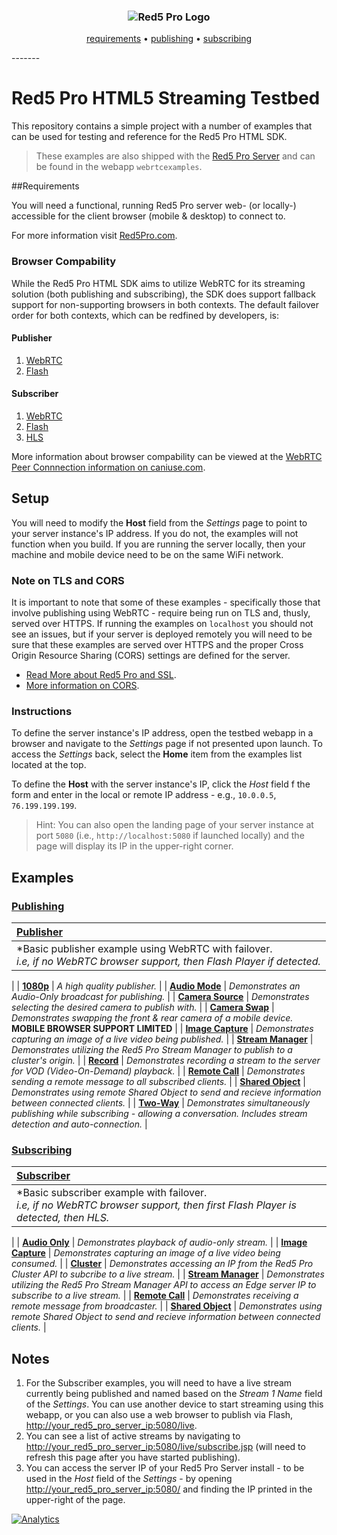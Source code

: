 <h3 align="center">
  <img src="assets/red5pro_logo.png" alt="Red5 Pro Logo" />
</h3>
<p align="center">
  <a href="#requirements">requirements</a> &bull;
  <a href="#publishing">publishing</a> &bull;
  <a href="#subscribing">subscribing</a>
</p>
-------

# Red5 Pro HTML5 Streaming Testbed
This repository contains a simple project with a number of examples that can be used for testing and reference for the Red5 Pro HTML SDK.

> These examples are also shipped with the [Red5 Pro Server](https://account.red5pro.com/download) and can be found in the webapp `webrtcexamples`.

##Requirements

You will need a functional, running Red5 Pro server web- (or locally-) accessible for the client browser (mobile & desktop) to connect to.

For more information visit [Red5Pro.com](http://red5pro.com).

### Browser Compability
While the Red5 Pro HTML SDK aims to utilize WebRTC for its streaming solution (both publishing and subscribing), the SDK does support fallback support for non-supporting browsers in both contexts. The default failover order for both contexts, which can be redfined by developers, is:

#### Publisher
1. [WebRTC](https://webrtc.org/)
2. [Flash](http://www.adobe.com/software/flash/about/)

#### Subscriber
1. [WebRTC](https://webrtc.org/)
2. [Flash](http://www.adobe.com/software/flash/about/)
3. [HLS](https://developer.apple.com/streaming/)

More information about browser compability can be viewed at the [WebRTC Peer Connnection information on caniuse.com](http://caniuse.com/#feat=rtcpeerconnection).

## Setup

You will need to modify the **Host** field from the _Settings_ page to point to your server instance's IP address.  If you do not, the examples will not function when you build. If you are running the server locally, then your machine and mobile device need to be on the same WiFi network.

### Note on TLS and CORS
It is important to note that some of these examples - specifically those that involve publishing using WebRTC - require being run on TLS and, thusly, served over HTTPS. If running the examples on `localhost` you should not see an issues, but if your server is deployed remotely you will need to be sure that these examples are served over HTTPS and the proper Cross Origin Resource Sharing (CORS) settings are defined for the server.

* [Read More about Red5 Pro and SSL](https://red5pro.com/docs/server/red5prossl/index.html).
* [More information on CORS](https://developer.mozilla.org/en-US/docs/Web/HTTP/Access_control_CORS).

### Instructions
To define the server instance's IP address, open the testbed webapp in a browser and navigate to the _Settings_ page if not presented upon launch. To access the _Settings_ back, select the **Home** item from the examples list located at the top.

To define the **Host** with the server instance's IP, click the _Host_ field f the form and enter in the local or remote IP address - e.g., `10.0.0.5`, `76.199.199.199`.

> Hint: You can also open the landing page of your server instance at port `5080` (i.e., `http://localhost:5080` if launched locally) and the page will display its IP in the upper-right corner.

## Examples

### [Publishing](src/page/test/publish)

| **[Publisher](src/page/test/publish)**
| :-----
| *Basic publisher example using WebRTC with failover.<br>*i.e, if no WebRTC browser support, then Flash Player if detected.*
|
| **[1080p](src/page/test/publish1080)**
| *A high quality publisher.*
|
| **[Audio Mode](src/page/test/publishAudioOnly)**
| *Demonstrates an Audio-Only broadcast for publishing.*
|
| **[Camera Source](src/page/test/publishCameraSource)**
| *Demonstrates selecting the desired camera to publish with.*
|
| **[Camera Swap](src/page/test/publishCameraSwap)**
| *Demonstrates swapping the front & rear camera of a mobile device.*<br>**MOBILE BROWSER SUPPORT LIMITED**
|
| **[Image Capture](src/page/test/publishImageCapture)**
| *Demonstrates capturing an image of a live video being published.*
|
| **[Stream Manager](src/page/test/publishStreamManager)**
| *Demonstrates utilizing the Red5 Pro Stream Manager to publish to a cluster's origin.*
|
| **[Record](src/page/test/publishRecord)**
| *Demonstrates recording a stream to the server for VOD (Video-On-Demand) playback.*
|
| **[Remote Call](src/page/test/publishRemoteCall)**
| *Demonstrates sending a remote message to all subscribed clients.*
|
| **[Shared Object](src/page/test/publishSharedObject)**
| *Demonstrates using remote Shared Object to send and recieve information between connected clients.*
|
| **[Two-Way](src/page/test/twoWay)**
| *Demonstrates simultaneously publishing while subscribing - allowing a conversation. Includes stream detection and auto-connection.*
|

### [Subscribing](src/page/test/subscribe)

| **[Subscriber](src/page/test/subscribe)**
| :-----
| *Basic subscriber example with failover.<br>*i.e, if no WebRTC browser support, then first Flash Player is detected, then HLS.*
|
| **[Audio Only](src/page/test/subscribeAudioOnly)**
| *Demonstrates playback of audio-only stream.*
|
| **[Image Capture](src/page/test/subscribeImageCapture)**
| *Demonstrates capturing an image of a live video being consumed.*
|
| **[Cluster](src/page/test/subscribeCluster)**
| *Demonstrates accessing an IP from the Red5 Pro Cluster API to subcribe to a live stream.*
|
| **[Stream Manager](src/page/test/subscribeStreamManager)**
| *Demonstrates utilizing the Red5 Pro Stream Manager API to access an Edge server IP to subscribe to a live stream.*
|
| **[Remote Call](src/page/test/subscribeRemoteCall)**
| *Demonstrates receiving a remote message from broadcaster.*
|
| **[Shared Object](src/page/test/subscribeSharedObject)**
| *Demonstrates using remote Shared Object to send and recieve information between connected clients.*
|

## Notes

1. For the Subscriber examples, you will need to have a live stream currently being published and named based on the *Stream 1 Name* field of the _Settings_. You can use another device to start streaming using this webapp, or you can also use a web browser to publish via Flash, [http://your_red5_pro_server_ip:5080/live](http://your_red5_pro_server_ip:5080/live).
2. You can see a list of active streams by navigating to [http://your_red5_pro_server_ip:5080/live/subscribe.jsp](http://your_red5_pro_server_ip:5080/live/subscribe.jsp) (will need to refresh this page after you have started publishing).
3. You can access the server IP of your Red5 Pro Server install - to be used in the *Host* field of the _Settings_ - by opening [http://your_red5_pro_server_ip:5080/](http://your_red5_pro_server_ip:5080/) and finding the IP printed in the upper-right of the page.

[![Analytics](https://ga-beacon.appspot.com/UA-59819838-3/red5pro/streaming-html?pixel)](https://github.com/igrigorik/ga-beacon)
